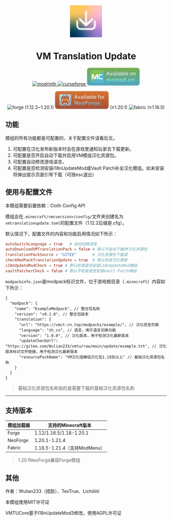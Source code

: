 <div align="center"> 
   <img height="100px" width="100px" alt="logo" src="./common/src/main/resources/assets/vmtranslationupdate/icon.png"/> 
   <h1>VM Translation Update</h1>

<a href="https://modrinth.com/project/vmupdate/">
<img alt="modrinth" height="56" src="https://cdn.jsdelivr.net/npm/@intergrav/devins-badges@3/assets/cozy/available/modrinth_vector.svg">
</a>
<a href="https://www.curseforge.com/minecraft/mc-mods/vmtranslationupdate">
<img alt="curseforge" height="56" src="https://cdn.jsdelivr.net/npm/@intergrav/devins-badges@3/assets/cozy/available/curseforge_vector.svg">
</a>
<a href="https://www.mcmod.cn/class/11203.html">
<img alt="mcmod.cn" height="56" src="https://raw.githubusercontent.com/KessokuTeaTime/Badges-Extra/main/assets/cozy/available/mcmodcn_vector.svg">
</a>

<img alt="forge" height="56" src="https://cdn.jsdelivr.net/npm/@intergrav/devins-badges@3/assets/cozy/supported/forge_vector.svg"> (1.12.2~1.20.1)
<img alt="neoforge" height="56" src="https://raw.githubusercontent.com/KessokuTeaTime/Badges-Extra/main/assets/cozy/supported/neoforge_vector.svg"> (≥1.20.1)
<img alt="fabric" height="56" src="https://cdn.jsdelivr.net/npm/@intergrav/devins-badges@3/assets/cozy/supported/fabric_vector.svg"> (≥1.16.5)
</div>

## 功能

模组的所有功能都是可配置的，关于配置文件请看后文。

1. 可配置在汉化发布新版本时会在游戏里通知玩家去下载更新。
2. 可配置是否开启自动下载并启用VM模组汉化资源包。
3. 可配置自动修改游戏语言。
4. 可配置是否检测安装i18nUpdateMod或Vault Patch补全汉化模组。如未安装将弹出提示页面引导下载（可按esc退出）

## 使用与配置文件

本模组需要前置依赖：Cloth Config API

模组会在`.minecraft/<mcversion>/config/`文件夹创建名为`vmtranslationupdate.toml`的配置文件（1.12.2后缀是.cfg）。

默认情况下，配置文件的内容和功能启用情况如下所示：
```toml
autoSwitchLanguage = true   # 自动切换语言
autoDownloadVMTranslationPack = false # 默认不自动下载VM汉化资源包
translationPackSource = "GITEE"       # 汉化资源包下载源
checkModPackTranslationUpdate = true  # 默认检查汉化更新
i18nUpdateModCheck = true # 默认检查是否安装i18nUpdateMod模组
vaultPatcherCheck = false # 默认不检查是否安装Vault Patch模组
```

`modpackinfo.json`是modpack标识文件，位于游戏根目录（`.minecraft`）内容如下所示：
```json5
{
  "modpack": {
    "name": "ExampleModpack", // 整合包名称
    "version": "v0.1.0", // 整合包版本
    "translation": {
      "url": "https://vmct-cn.top/modpacks/example/", // 汉化信息页面
      "language": "zh_cn", // 语言，用于语言切换功能
      "version": "1.0.0", // 汉化版本，用于检测汉化最新版本
      "updateCheckUrl": "https://gitee.com/Wulian233/vmtu/raw/main/update/example.txt", // 汉化版本标识文件链接，用于检测汉化最新版本
      "resourcePackName": "VM汉化组模组汉化包1.19及以上" // 基础汉化资源包名称
    }
  }
}
```

> 基础汉化资源包名称指的是需要下载的基础汉化资源包名称

--- 

## 支持版本

| 模组加载器    | 支持的Minecraft版本           |
|----------|--------------------------|
| Forge    | 1.12/1.16.5/1.18-1.20.1  |
| NeoForge | 1.20.1-1.21.4            |
| Fabric   | 1.16.5-1.21.4（支持ModMenu） |

> 1.20.1NeoForge兼容Forge模组

## 其他
作者：Wulian233（捂脸）、TexTrue、Lichiiiiiii

本模组使用MIT许可证

VMTUCore基于I18nUpdateMod3修改，使用AGPL许可证